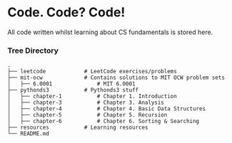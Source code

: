 Code. Code? Code!
============================

All code written whilst learning about CS fundamentals is stored here.

### Tree Directory
    .
    ├── leetcode            # LeetCode exercises/problems
    ├── mit-ocw             # Contains solutions to MIT OCW problem sets
    │   ├── 6.0001              # MIT 6.0001
    ├── pythonds3           # Pythonds3 stuff
    │   ├── chapter-1           # Chapter 1. Introduction
    │   ├── chapter-3           # Chapter 3. Analysis
    │   ├── chapter-4           # Chapter 4. Basic Data Structures
    │   ├── chapter-5           # Chapter 5. Recursion
    │   ├── chapter-6           # Chapter 6. Sorting & Searching
    ├── resources           # Learning resources
    └── README.md
